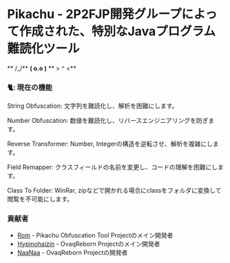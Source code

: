 # Pikachu - 2P2FJP開発グループによって作成された、特別なJavaプログラム難読化ツール

** /\_/\**
**( o.o )**
** > ^ <**

### 🐈: **現在の機能**

String Obfuscation: 文字列を難読化し、解析を困難にします。

Number Obfuscation: 数値を難読化し、リバースエンジニアリングを防ぎます。

Reverse Transformer: Number, Integerの構造を逆転させ、解析を複雑にします。

Field Remapper: クラスフィールドの名前を変更し、コードの理解を困難にします。

Class To Folder: WinRar, zipなどで開かれる場合にclassをフォルダに変換して閲覧を不可能にします。

### 貢献者
- [Rom](https://github.com/Romdotpng) -  Pikachu Obfuscation Tool Projectのメイン開発者
- [Hypinohaizin](https://github.com/Hypinohaizin) - OvaqReborn Projectのメイン開発者
- [NaaNaa](https://github.com/KgDW/NullPoint-Fabric) - OvaqReborn Projectの開発者
